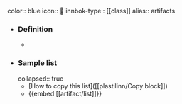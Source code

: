color:: blue
icon:: 🧿
innbok-type:: [[class]]
alias:: artifacts

- ### Definition 
  - 
- ### Sample list
  collapsed:: true
  - [How to copy this list]([[plastilinn/Copy block]])
  - {{embed [[artifact/list]]}}



